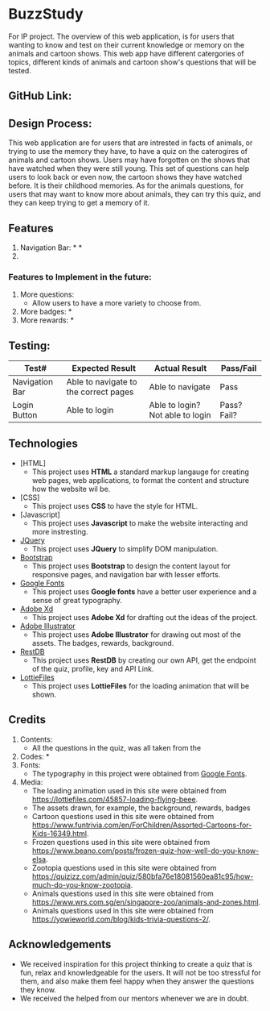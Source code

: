 # BuzzStudy
For IP project.
The overview of this web application, is for users that wanting to know and test on their current knowledge or memory on the animals and cartoon shows. This web app have different catergories of topics, different kinds of animals and cartoon show's questions that will be tested. 

## GitHub Link: 

## Design Process:
This web application are for users that are intrested in facts of animals, or trying to use the memory they have, to have a quiz on the caterogires of animals and cartoon shows. Users may have forgotten on the shows that have watched when they were still young. This set of questions can help users to look back or even now, the cartoon shows they have watched before. It is their childhood memories. As for the animals questions, for users that may want to know more about animals, they can try this quiz, and they can keep trying to get a memory of it. 

## Features
1. Navigation Bar:
    * 
    * 
2. 

### Features to Implement in the future:
1. More questions:
    * Allow users to have a more variety to choose from.
2. More badges:
    * 
3. More rewards:
    * 

## Testing:
Test# | Expected Result | Actual Result | Pass/Fail
------------ | ------------- | ------------ | ------------- 
Navigation Bar | Able to navigate to the correct pages | Able to navigate | Pass
Login Button | Able to login | Able to login? Not able to login | Pass? Fail?


## Technologies
- [HTML]
    - This project uses **HTML** a standard markup langauge for creating web pages, web applications, to format the content and structure how the website wil be.
- [CSS]
    - This project uses **CSS** to have the style for HTML.
- [Javascript]
    - This project uses **Javascript** to make the website interacting and more instresting.
- [JQuery](https://jquery.com)
    - This project uses **JQuery** to simplify DOM manipulation.
- [Bootstrap](https://getbootstrap.com/docs/4.0/getting-started/introduction/)
    - This project uses **Bootstrap** to design the content layout for responsive pages, and navigation bar with lesser efforts.
- [Google Fonts](https://fonts.google.com/)
    - This project uses **Google fonts** have a better user experience and a sense of great typography.
- [Adobe Xd](https://www.adobe.com/sea/products/xd.html)
    - This project uses **Adobe Xd** for drafting out the ideas of the project.
- [Adobe Illustrator](https://www.adobe.com/sea/products/illustrator/free-trial-download.html)
    - This project uses **Adobe Illustrator** for drawing out most of the assets. The badges, rewards, background. 
- [RestDB](https://restdb.io/)
    - This project uses **RestDB** by creating our own API, get the endpoint of the quiz, profile, key and API Link.
- [LottieFiles](https://lottiefiles.com/featured)
    - This project uses **LottieFiles** for the loading animation that will be shown.

## Credits
1. Contents:
    * All the questions in the quiz, was all taken from the 
2. Codes:
    * 
3. Fonts:
    * The typography in this project were obtained from [Google Fonts](https://fonts.google.com/).
4. Media:
    * The loading animation used in this site were obtained from https://lottiefiles.com/45857-loading-flying-beee. 
    * The assets drawn, for example, the background, rewards, badges
    * Cartoon questions used in this site were obtained from https://www.funtrivia.com/en/ForChildren/Assorted-Cartoons-for-Kids-16349.html.
    * Frozen questions used in this site were obtained from https://www.beano.com/posts/frozen-quiz-how-well-do-you-know-elsa. 
    * Zootopia questions used in this site were obtained from https://quizizz.com/admin/quiz/580bfa76e18081560ea81c95/how-much-do-you-know-zootopia. 
    * Animals questions used in this site were obtained from https://www.wrs.com.sg/en/singapore-zoo/animals-and-zones.html. 
    * Animals questions used in this site were obtained from https://yowieworld.com/blog/kids-trivia-questions-2/.

## Acknowledgements
- We received inspiration for this project thinking to create a quiz that is fun, relax and knowledgeable for the users. It will not be too stressful for them, and also make them feel happy when they answer the questions they know.
- We received the helped from our mentors whenever we are in doubt.
